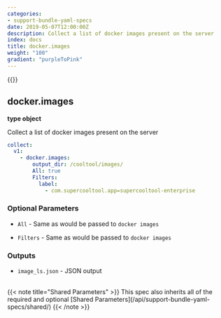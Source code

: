 ```yaml
---
categories:
- support-bundle-yaml-specs
date: 2019-05-07T12:00:00Z
description: Collect a list of docker images present on the server
index: docs
title: docker.images
weight: "100"
gradient: "purpleToPink"
---
```


{{<legacynotice>}}

## docker.images

**type object**

Collect a list of docker images present on the server


```yaml
collect:
  v1:
    - docker.images:
        output_dir: /cooltool/images/
        All: true
        Filters:
          label:
            - com.supercooltool.app=supercooltool-enterprise
```


### Optional Parameters


- `All` - Same as would be passed to `docker images`


- `Filters` - Same as would be passed to `docker images`



### Outputs

    
- `image_ls.json` - JSON output


<br>
{{< note title="Shared Parameters" >}}
This spec also inherits all of the required and optional [Shared Parameters](/api/support-bundle-yaml-specs/shared/)
{{< /note >}}

  